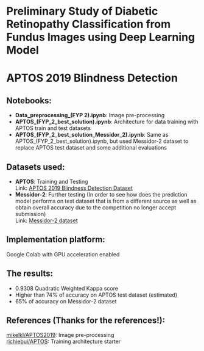 # Preliminary Study of Diabetic Retinopathy Classification from Fundus Images using Deep Learning Model
# APTOS 2019 Blindness Detection

## Notebooks:
- <b>Data_preprocessing_(FYP 2).ipynb</b>: Image pre-processing  
- <b>APTOS_(FYP_2_best_solution).ipynb</b>: Architecture for data training with APTOS train and test datasets   
- <b>APTOS_(FYP_2_best_solution_Messidor_2).ipynb</b>: Same as APTOS_(FYP_2_best_solution).ipynb, but used Messidor-2 dataset to replace APTOS test dataset and some additional evaluations

## Datasets used:  
- <b>APTOS</b>: Training and Testing  
Link: [APTOS 2019 Blindness Detection Dataset](https://www.kaggle.com/c/aptos2019-blindness-detection/data)
- <b>Messidor-2</b>: Further testing (In order to see how does the prediction model performs on test dataset that is from a different source as well as obtain overall accuracy due to the competition no longer accept submission)   
Link: [Messidor-2 dataset](http://www.adcis.net/en/third-party/messidor2/)

## Implementation platform:
Google Colab with GPU acceleration enabled

## The results:
- 0.9308 Quadratic Weighted Kappa score 
- Higher than 74% of accuracy on APTOS test dataset (estimated)  
- 65% of accuracy on Messidor-2 dataset

## References (Thanks for the references!):
[mikelkl/APTOS2019](https://github.com/mikelkl/APTOS2019/tree/master/notebooks): Image pre-processing   
[richiebui/APTOS](https://github.com/richiebui/APTOS): Training architecture starter
